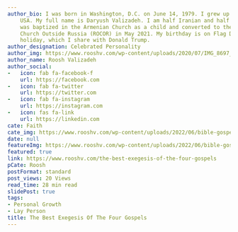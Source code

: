 ```yaml
---
author_bio: I was born in Washington, D.C. on June 14, 1979. I grew up in Maryland,
    USA. My full name is Daryush Valizadeh. I am half Iranian and half Armenian. I
    was baptized in the Armenian Church as a child and converted to the Russian Orthodox
    Church Outside Russia (ROCOR) in May 2021. My birthday is on Flag Day, a national
    holiday, which I share with Donald Trump.
author_designation: Celebrated Personality
author_img: https://www.rooshv.com/wp-content/uploads/2020/07/IMG_8697_2240-1920x1280.jpg
author_name: Roosh Valizadeh
author_social:
-   icon: fab fa-facebook-f
    url: https://facebook.com
-   icon: fab fa-twitter
    url: https://twitter.com
-   icon: fab fa-instagram
    url: https://instagram.com
-   icon: fas fa-link
    url: https://linkedin.com
cate: Faith
cate_img: https://www.rooshv.com/wp-content/uploads/2022/06/bible-gospel-550x362.jpg
date: null
featureImg: https://www.rooshv.com/wp-content/uploads/2022/06/bible-gospel-550x362.jpg
featured: true
link: https://www.rooshv.com/the-best-exegesis-of-the-four-gospels
pCate: Roosh
postFormat: standard
post_views: 20 Views
read_time: 28 min read
slidePost: true
tags:
- Personal Growth
- Lay Person
title: The Best Exegesis Of The Four Gospels
---
```

